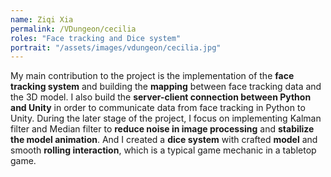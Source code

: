 ```yaml
---
name: Ziqi Xia
permalink: /VDungeon/cecilia
roles: "Face tracking and Dice system"
portrait: "/assets/images/vdungeon/cecilia.jpg"
---
```


My main contribution to the project is the implementation of the **face tracking system** and building the **mapping** between face tracking data and the 3D model. I also 
build the **server-client connection between Python and Unity** in order to communicate data from face tracking in Python to Unity. During the later stage of the project, 
I focus on implementing Kalman filter and Median filter to **reduce noise in image processing** and **stabilize the model animation**. And I created a **dice system** with 
crafted **model** and smooth **rolling interaction**, which is a typical game mechanic in a tabletop game.
